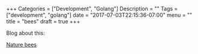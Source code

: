 +++
Categories = ["Development", "Golang"]
Description = ""
Tags = ["development", "golang"]
date = "2017-07-03T22:15:36-07:00"
menu = ""
title = "bees"
draft = true
+++

Blog about this:

[Nature bees](https://www.nature.com/news/largest-ever-study-of-controversial-pesticides-finds-harm-to-bees-1.22229)
